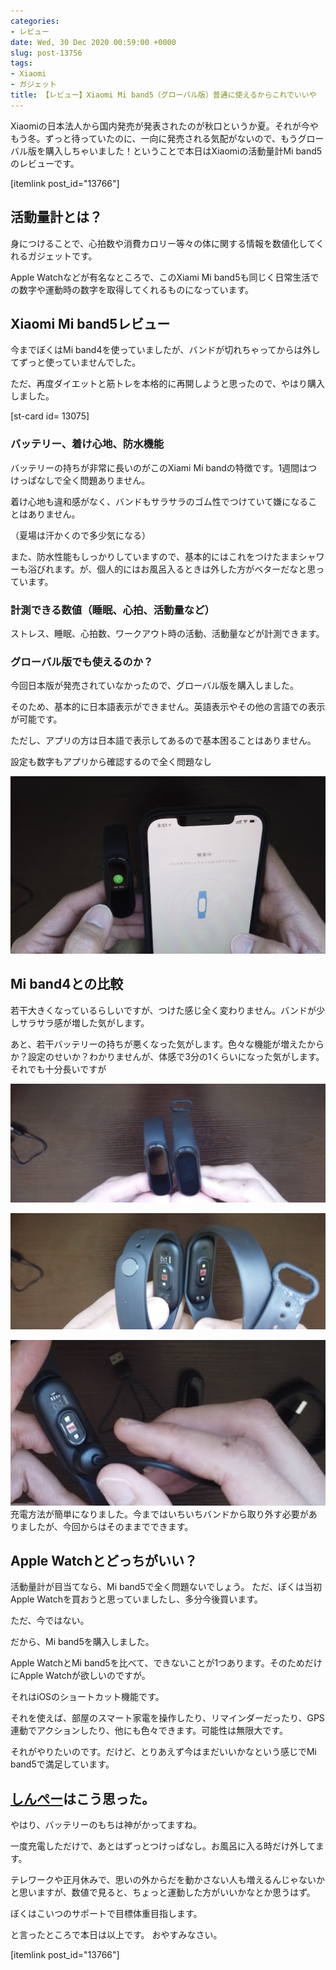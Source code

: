 ```yaml
---
categories:
- レビュー
date: Wed, 30 Dec 2020 00:59:00 +0000
slug: post-13756
tags:
- Xiaomi
- ガジェット
title: 【レビュー】Xiaomi Mi band5（グローバル版）普通に使えるからこれでいいや
---
```


Xiaomiの日本法人から国内発売が発表されたのが秋口というか夏。それが今やもう冬。ずっと待っていたのに、一向に発売される気配がないので、もうグローバル版を購入しちゃいました！ということで本日はXiaomiの活動量計Mi band5のレビューです。

[itemlink post_id="13766"]
<h2>活動量計とは？</h2>
身につけることで、心拍数や消費カロリー等々の体に関する情報を数値化してくれるガジェットです。

Apple Watchなどが有名なところで、このXiami Mi band5も同じく日常生活での数字や運動時の数字を取得してくれるものになっています。
<h2>Xiaomi Mi band5レビュー</h2>
今までぼくはMi band4を使っていましたが、バンドが切れちゃってからは外してずっと使っていませんでした。

ただ、再度ダイエットと筋トレを本格的に再開しようと思ったので、やはり購入しました。

[st-card id= 13075]
<h3>バッテリー、着け心地、防水機能</h3>
バッテリーの持ちが非常に長いのがこのXiami Mi bandの特徴です。1週間はつけっぱなしで全く問題ありません。

着け心地も違和感がなく、バンドもサラサラのゴム性でつけていて嫌になることはありません。

（夏場は汗かくので多少気になる）

また、防水性能もしっかりしていますので、基本的にはこれをつけたままシャワーも浴びれます。が、個人的にはお風呂入るときは外した方がベターだなと思っています。
<h3>計測できる数値（睡眠、心拍、活動量など）</h3>
ストレス、睡眠、心拍数、ワークアウト時の活動、活動量などが計測できます。
<h3>グローバル版でも使えるのか？</h3>
今回日本版が発売されていなかったので、グローバル版を購入しました。

そのため、基本的に日本語表示ができません。英語表示やその他の言語での表示が可能です。

ただし、アプリの方は日本語で表示してあるので基本困ることはありません。

設定も数字もアプリから確認するので全く問題なし

![](images/1A0F46AF-8106-4C90-A0CF-DECBD1D4FF04.jpeg)
<h2>Mi band4との比較</h2>
若干大きくなっているらしいですが、つけた感じ全く変わりません。バンドが少しサラサラ感が増した気がします。

あと、若干バッテリーの持ちが悪くなった気がします。色々な機能が増えたからか？設定のせいか？わかりませんが、体感で3分の1くらいになった気がします。それでも十分長いですが

![](images/A16D3BE2-B514-4CE9-A542-F8B6EC813331-e1609292473804.jpeg)

![](images/BCFC429E-399B-410B-8577-A6945D91C9CF-e1609292523933.jpeg)

![](images/D2606387-8832-42CD-92EB-68260A4C2FA9.jpeg)
充電方法が簡単になりました。今まではいちいちバンドから取り外す必要がありましたが、今回からはそのままでできます。
<h2>Apple Watchとどっちがいい？</h2>
活動量計が目当てなら、Mi band5で全く問題ないでしょう。
ただ、ぼくは当初Apple Watchを買おうと思っていましたし、多分今後買います。

ただ、今ではない。

だから、Mi band5を購入しました。

Apple WatchとMi band5を比べて、できないことが1つあります。そのためだけにApple Watchが欲しいのですが。

それはiOSのショートカット機能です。

それを使えば、部屋のスマート家電を操作したり、リマインダーだったり、GPS連動でアクションしたり、他にも色々できます。可能性は無限大です。

それがやりたいのです。だけど、とりあえず今はまだいいかなという感じでMi band5で満足しています。
<h2><a href="https://twitter.com/s_s_p_y">しんぺー</a>はこう思った。</h2>
やはり、バッテリーのもちは神がかってますね。

一度充電しただけで、あとはずっとつけっぱなし。お風呂に入る時だけ外してます。

テレワークや正月休みで、思いの外からだを動かさない人も増えるんじゃないかと思いますが、数値で見ると、ちょっと運動した方がいいかなとか思うはず。

ぼくはこいつのサポートで目標体重目指します。

と言ったところで本日は以上です。
おやすみなさい。

[itemlink post_id="13766"]